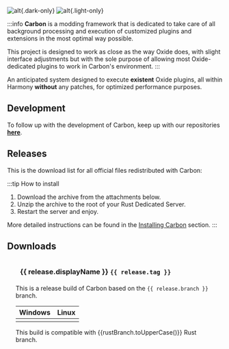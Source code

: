 ![alt](/logos/carbon-banner-dark.webp){.dark-only}
![alt](/logos/carbon-banner-light.webp){.light-only}

<script setup>
import { VPBadge } from 'vitepress/theme'

const getDownloadUrl = (tag, build) => {
    return "https://github.com/CarbonCommunity/Carbon/releases/download/" + tag + "_build/" + build
}

const getBorderColor = (release) => {
    switch(release.priority) {
        case -1:
            return "#8f3333"
        case 1:
            return "#6a6a0c"
    }
    return "#44444400"
}

const releases = [
    {
        color: "#8f3333",
        displayName: "Production Build",
        branch: "production",
        tag: "production_build",
        rustBranches: ["public", "release"],
        builds: [
        {
            name: "Release"
        },
        {
            name: "Minimal"
        }] 
    },
    {
        color: "#6a6a0c",
        priority: 1,
        displayName: "Edge Build",
        branch: "develop",
        tag: "edge_build",
        rustBranches: ["public", "release"],
        builds: [
        {
            name: "Debug"
        },
        {
            name: "Minimal"
        }]
    },
    {
        color: "#0c676a",
        priority: 1,
        displayName: "QA Build",
        branch: "qa",
        tag: "qa_build",
        rustBranches: ["public", "release", "staging"],
        builds: [
        {
            name: "Debug"
        },
        {
            name: "Release"
        },
        {
            name: "Minimal"
        }]
    },
    {
        displayName: "Preview Build",
        branch: "preview",
        tag: "preview_build",
        rustBranches: ["public", "release"],
        builds: [
        {
            name: "Debug"
        },
        {
            name: "Minimal"
        }]
    },
    {
        displayName: "Rust (Beta) Staging Build",
        branch: "rust_beta/staging",
        tag: "rustbeta_staging_build",
        rustBranches: ["staging"],
        builds: [
        {
            name: "Debug"
        },
        {
            name: "Minimal"
        }]
    },
    {
        displayName: "Rust (Beta) Release Build",
        branch: "rust_beta/release",
        tag: "rustbeta_release_build",
        rustBranches: ["release"],
        builds: [
        {
            name: "Debug"
        },
        {
            name: "Release"
        },
        {
            name: "Minimal"
        }]
    },
    {
        displayName: "Rust (Beta) Aux01 Build",
        branch: "rust_beta/aux01",
        tag: "rustbeta_aux01_build",
        rustBranches: ["aux01"],
        builds: [
        {
            name: "Debug"
        },
        {
            name: "Minimal"
        }]
    },
    {
        displayName: "Rust (Beta) Aux02 Build",
        branch: "rust_beta/aux02",
        tag: "rustbeta_aux02_build",
        rustBranches: ["aux02"],
        builds: [
        {
            name: "Debug"
        },
        {
            name: "Minimal"
        }]
    },
    {
        displayName: "Rust (Beta) Aux03 Build",
        branch: "rust_beta/aux03",
        tag: "rustbeta_aux03_build",
        rustBranches: ["aux03"],
        builds: [
        {
            name: "Debug"
        },
        {
            name: "Minimal"
        }]
    }
]

</script>

:::info 
**Carbon** is a modding framework that is dedicated to take care of all background processing and execution of customized plugins and extensions in the most optimal way possible.

This project is designed to work as close as the way Oxide does, with slight interface adjustments but with the sole purpose of allowing most Oxide-dedicated plugins to work in Carbon's environment.
:::

An anticipated system designed to execute **existent** Oxide plugins, all within Harmony **without** any patches, for optimized performance purposes.

## Development

To follow up with the development of Carbon, keep up with our repositories [**here**](https://github.com/CarbonCommunity).

## Releases  
This is the download list for all official files redistributed with Carbon:

:::tip How to install
1. Download the archive from the attachments below.
2. Unzip the archive to the root of your Rust Dedicated Server.
3. Restart the server and enjoy.

More detailed instructions can be found in the [Installing Carbon](./installing-carbon.md) section.
:::

## Downloads
<div class="plugin-tabs" v-for="release in releases" :key="release" :style="'border: 1px solid' + (release.color == null ? '#44444400' : release.color)">
    <div style="padding: 20px;">
    <h3 :id="release.tag" style="margin: 0px 0 20px 10px"><a class="header-anchor" :href="'#' + release.tag"/> {{ release.displayName }} <code><a :href="'https://github.com/CarbonCommunity/Carbon/tree/' + release.branch" target="_blank">{{ release.tag }}</a></code></h3>
    This is a release build of Carbon based on the <code>{{ release.branch }}</code> branch.
    <table>
    <thead>
    <tr>
        <th>Windows</th>
        <th>Linux</th>
    </tr>
    </thead>
    <tbody>
        <tr v-for="build in release.builds" :key="build">
        <td><CarbonButton :href="'https://github.com/CarbonCommunity/Carbon/releases/download/' + release.tag + '/Carbon.Windows.' + build.name + '.zip'" :text="build.name + ' Build'" external/></td>
        <td><CarbonButton :href="'https://github.com/CarbonCommunity/Carbon/releases/download/' + release.tag + '/Carbon.Linux.' + build.name + '.tar.gz'" :text="build.name + ' Build'" external/></td>
        </tr>
    </tbody>
    </table>
    This build is compatible with <a :href="'https://steamdb.info/app/258550/depots/?branch=' + rustBranch" target="_blank" v-for="rustBranch in release.rustBranches" :key="rustBranch"><VPBadge type="warning">{{rustBranch.toUpperCase()}} <CarbonIcons icon="ExternalLink" size="14"/></VPBadge></a> Rust branch.
    </div>
</div>